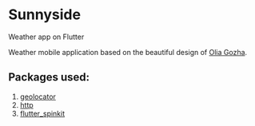 # Sunnyside
Weather app on Flutter

Weather mobile application based on the beautiful design of [Olia Gozha](https://dribbble.com/shots/4663154-).

## Packages used:
1. [geolocator](https://pub.dev/packages/geolocator/install)
2. [http](https://pub.dev/packages/http/install)
3. [flutter_spinkit](https://pub.dev/packages/flutter_spinkit)